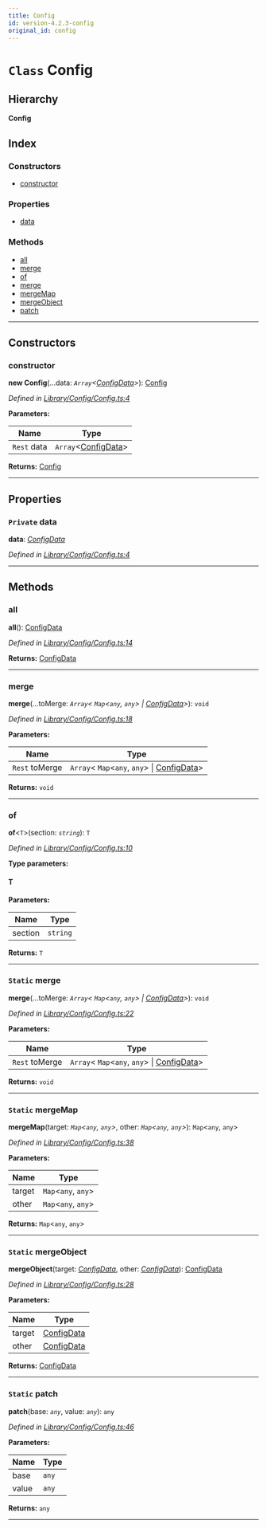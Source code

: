 ```yaml
---
title: Config
id: version-4.2.3-config
original_id: config
---
```


# `Class` Config

## Hierarchy

**Config**

## Index

### Constructors

* [constructor](config#constructor)

### Properties

* [data](config#data)

### Methods

* [all](config#all)
* [merge](config#merge)
* [of](config#of)
* [merge](config#merge-1)
* [mergeMap](config#mergemap)
* [mergeObject](config#mergeobject)
* [patch](config#patch)

---

## Constructors

<a id="constructor"></a>

###  constructor

**new Config**(...data: *`Array`<[ConfigData](../interfaces/configdata)>*): [Config](config)

*Defined in [Library/Config/Config.ts:4](https://github.com/SpoonX/stix/blob/cb15ad1/src/Library/Config/Config.ts#L4)*

**Parameters:**

| Name | Type |
| ------ | ------ |
| `Rest` data | `Array`<[ConfigData](../interfaces/configdata)> |

**Returns:** [Config](config)

___

## Properties

<a id="data"></a>

### `Private` data

**data**: *[ConfigData](../interfaces/configdata)*

*Defined in [Library/Config/Config.ts:4](https://github.com/SpoonX/stix/blob/cb15ad1/src/Library/Config/Config.ts#L4)*

___

## Methods

<a id="all"></a>

###  all

**all**(): [ConfigData](../interfaces/configdata)

*Defined in [Library/Config/Config.ts:14](https://github.com/SpoonX/stix/blob/cb15ad1/src/Library/Config/Config.ts#L14)*

**Returns:** [ConfigData](../interfaces/configdata)

___
<a id="merge"></a>

###  merge

**merge**(...toMerge: *`Array`< `Map`<`any`, `any`> &#124; [ConfigData](../interfaces/configdata)>*): `void`

*Defined in [Library/Config/Config.ts:18](https://github.com/SpoonX/stix/blob/cb15ad1/src/Library/Config/Config.ts#L18)*

**Parameters:**

| Name | Type |
| ------ | ------ |
| `Rest` toMerge | `Array`< `Map`<`any`, `any`> &#124; [ConfigData](../interfaces/configdata)> |

**Returns:** `void`

___
<a id="of"></a>

###  of

**of**<`T`>(section: *`string`*): `T`

*Defined in [Library/Config/Config.ts:10](https://github.com/SpoonX/stix/blob/cb15ad1/src/Library/Config/Config.ts#L10)*

**Type parameters:**

#### T 
**Parameters:**

| Name | Type |
| ------ | ------ |
| section | `string` |

**Returns:** `T`

___
<a id="merge-1"></a>

### `Static` merge

**merge**(...toMerge: *`Array`< `Map`<`any`, `any`> &#124; [ConfigData](../interfaces/configdata)>*): `void`

*Defined in [Library/Config/Config.ts:22](https://github.com/SpoonX/stix/blob/cb15ad1/src/Library/Config/Config.ts#L22)*

**Parameters:**

| Name | Type |
| ------ | ------ |
| `Rest` toMerge | `Array`< `Map`<`any`, `any`> &#124; [ConfigData](../interfaces/configdata)> |

**Returns:** `void`

___
<a id="mergemap"></a>

### `Static` mergeMap

**mergeMap**(target: *`Map`<`any`, `any`>*, other: *`Map`<`any`, `any`>*): `Map`<`any`, `any`>

*Defined in [Library/Config/Config.ts:38](https://github.com/SpoonX/stix/blob/cb15ad1/src/Library/Config/Config.ts#L38)*

**Parameters:**

| Name | Type |
| ------ | ------ |
| target | `Map`<`any`, `any`> |
| other | `Map`<`any`, `any`> |

**Returns:** `Map`<`any`, `any`>

___
<a id="mergeobject"></a>

### `Static` mergeObject

**mergeObject**(target: *[ConfigData](../interfaces/configdata)*, other: *[ConfigData](../interfaces/configdata)*): [ConfigData](../interfaces/configdata)

*Defined in [Library/Config/Config.ts:28](https://github.com/SpoonX/stix/blob/cb15ad1/src/Library/Config/Config.ts#L28)*

**Parameters:**

| Name | Type |
| ------ | ------ |
| target | [ConfigData](../interfaces/configdata) |
| other | [ConfigData](../interfaces/configdata) |

**Returns:** [ConfigData](../interfaces/configdata)

___
<a id="patch"></a>

### `Static` patch

**patch**(base: *`any`*, value: *`any`*): `any`

*Defined in [Library/Config/Config.ts:46](https://github.com/SpoonX/stix/blob/cb15ad1/src/Library/Config/Config.ts#L46)*

**Parameters:**

| Name | Type |
| ------ | ------ |
| base | `any` |
| value | `any` |

**Returns:** `any`

___

